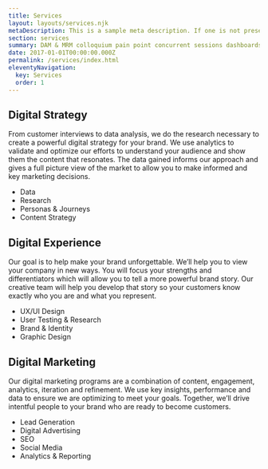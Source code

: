 ```yaml
---
title: Services
layout: layouts/services.njk
metaDescription: This is a sample meta description. If one is not present in your page/post's front matter, the default metadata.desciption will be used instead.
section: services
summary: DAM & MRM colloquium pain point concurrent sessions dashboards & data visualization net new business loss leader keynote positioning statement adoption process complex sale spam score collaboration call-to-action. 
date: 2017-01-01T00:00:00.000Z
permalink: /services/index.html
eleventyNavigation:
  key: Services
  order: 1
---
```

<div class="content__strategy">
<div class="content__grid">

## Digital Strategy
From customer interviews to data analysis, we do the research necessary to create a powerful digital strategy for your brand. We use analytics to validate and optimize our efforts to understand your audience and show them the content that resonates. The data gained informs our approach and gives a full picture view of the market to allow you to make informed and key marketing decisions.

- Data 
- Research 
- Personas & Journeys
- Content Strategy

</div>
</div>

<div class="content__experience">
<div class="content__grid">

## Digital Experience
Our goal is to help make your brand unforgettable. We’ll help you to view your company in new ways. You will focus your strengths and differentiators which will allow you to tell a more powerful brand story. Our creative team will help you develop that story so your customers know exactly who you are and what you represent.

- UX/UI Design
- User Testing & Research
- Brand & Identity
- Graphic Design

</div>
</div>

<div class="content__marketing">
<div class="content__grid">

## Digital Marketing
Our digital marketing programs are a combination of content, engagement, analytics, iteration and refinement. We use key insights, performance and data to ensure we are optimizing to meet your goals. Together, we’ll drive intentful people to your brand who are ready to become customers.

- Lead Generation
- Digital Advertising
- SEO
- Social Media
- Analytics & Reporting

</div>
</div>
